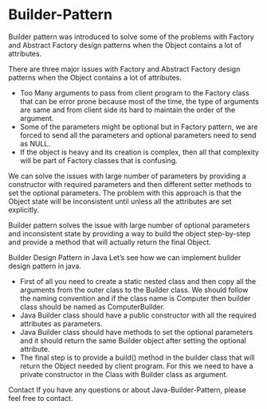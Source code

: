 # Builder-Pattern
Builder pattern was introduced to solve some of the problems with Factory and Abstract Factory design patterns when the Object contains a lot of attributes.

There are three major issues with Factory and Abstract Factory design patterns when the Object contains a lot of attributes.

- Too Many arguments to pass from client program to the Factory class that can be error prone because most of the time, the type of arguments are same and from client side its hard to maintain the order of the argument.
- Some of the parameters might be optional but in Factory pattern, we are forced to send all the parameters and optional parameters need to send as NULL.
- If the object is heavy and its creation is complex, then all that complexity will be part of Factory classes that is confusing.  

We can solve the issues with large number of parameters by providing a constructor with required parameters and then different setter methods to set the optional parameters. The problem with this approach is that the Object state will be inconsistent until unless all the attributes are set explicitly.

Builder pattern solves the issue with large number of optional parameters and inconsistent state by providing a way to build the object step-by-step and provide a method that will actually return the final Object.

Builder Design Pattern in Java
Let’s see how we can implement builder design pattern in java.

- First of all you need to create a static nested class and then copy all the arguments from the outer class to the Builder class. We should follow the naming convention and if the class name is Computer then builder class should be named as ComputerBuilder.
- Java Builder class should have a public constructor with all the required attributes as parameters.
- Java Builder class should have methods to set the optional parameters and it should return the same Builder object after setting the optional attribute.
- The final step is to provide a build() method in the builder class that will return the Object needed by client program. For this we need to have a private constructor in the Class with Builder class as argument.

Contact
If you have any questions or about Java-Builder-Pattern, please feel free to contact.
